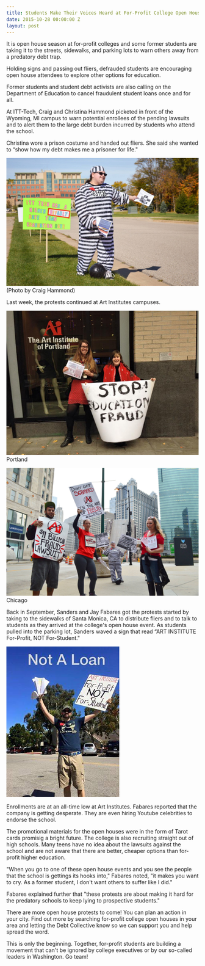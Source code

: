 ```yaml
---
title: Students Make Their Voices Heard at For-Profit College Open Houses
date: 2015-10-28 00:00:00 Z
layout: post
---
```


It is open house season at for-profit colleges and some former students are taking it to the streets, sidewalks, and parking lots to warn others away from a predatory debt trap. 

Holding signs and passing out fliers, defrauded students are encouraging open house attendees to explore other options for education. 

Former students and student debt activists are also calling on the Department of Education to cancel fraudulent student loans once and for all. 

At ITT-Tech, Craig and Christina Hammond picketed in front of the Wyoming, MI campus to warn potential enrollees of the pending lawsuits and to alert them to the large debt burden incurred by students who attend the school. 

Christina wore a prison costume and handed out fliers. She said she wanted to “show how my debt makes me a prisoner for life." 

![alt](/assets/images/2015/10/christina8.jpg)
(Photo by Craig Hammond)

Last week, the protests continued at Art Institutes campuses. 

![alt](/assets/images/2015/10/portland.jpg)
Portland 

![alt](/assets/images/2015/10/protest2.jpg)
Chicago
 

Back in September, Sanders and Jay Fabares got the protests started by taking to the sidewalks of Santa Monica, CA to distribute fliers and to talk to students as they arrived at the college's open house event. As students pulled into the parking lot, Sanders waved a sign that read “ART INSTITUTE For-Profit, NOT For-Student." 

![alt](/assets/images/2015/10/sanders.jpg)

Enrollments are at an all-time low at Art Institutes. Fabares reported that the company is getting desperate. They are even hiring Youtube celebrities to endorse the school.

The promotional materials for the open houses were in the form of Tarot cards promisig a bright future. The college is also  recruiting straight out of high schools. Many teens have no idea about the lawsuits against the school and are not aware that there are better, cheaper options than for-profit higher education. 

"When you go to one of these open house events and you see the people that the school is gettings its hooks into," Fabares noted, "it makes you want to cry. As a former student, I don't want others to suffer like I did."

Fabares explained further that "these protests are about making it hard for the predatory schools to keep lying to prospective students."

There are more open house protests to come! You can plan an action in your city. Find out more by searching for-profit college open houses in your area and letting the Debt Collective know so we can support you and help spread the word.

This is only the beginning. Together, for-profit students are building a movement that can't be ignored by college executives or by our so-called leaders in Washington. Go team!